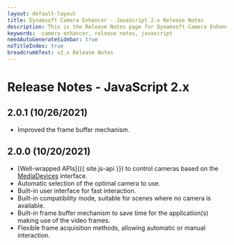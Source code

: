 ```yaml
---
layout: default-layout
title: Dynamsoft Camera Enhancer - JavaScript 2.x Release Notes 
description: This is the Release Notes page for Dynamsoft Camera Enhancer JavaScript SDK.
keywords:  camera enhancer, release notes, javascript
needAutoGenerateSidebar: true
noTitleIndex: true
breadcrumbText: v2.x Release Notes
---
```


# Release Notes - JavaScript 2.x

## 2.0.1 (10/26/2021)

* Improved the frame buffer mechanism.

## 2.0.0 (10/20/2021)

* [Well-wrapped APIs]({{ site.js-api }}) to control cameras based on the [MediaDevices](https://developer.mozilla.org/en-US/docs/Web/API/MediaDevices) interface.
* Automatic selection of the optimal camera to use.
* Built-in user interface for fast interaction.
* Built-in compatibility mode, suitable for scenes where no camera is available.
* Built-in frame buffer mechanism to save time for the application(s) making use of the video frames.
* Flexible frame acquisition methods, allowing automatic or manual interaction.
